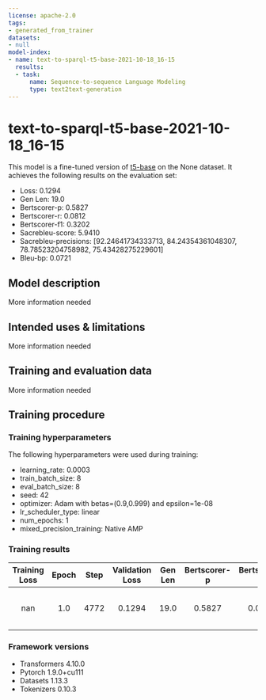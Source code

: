 ```yaml
---
license: apache-2.0
tags:
- generated_from_trainer
datasets:
- null
model-index:
- name: text-to-sparql-t5-base-2021-10-18_16-15
  results:
  - task:
      name: Sequence-to-sequence Language Modeling
      type: text2text-generation
---
```


<!-- This model card has been generated automatically according to the information the Trainer had access to. You
should probably proofread and complete it, then remove this comment. -->

# text-to-sparql-t5-base-2021-10-18_16-15

This model is a fine-tuned version of [t5-base](https://huggingface.co/t5-base) on the None dataset.
It achieves the following results on the evaluation set:
- Loss: 0.1294
- Gen Len: 19.0
- Bertscorer-p: 0.5827
- Bertscorer-r: 0.0812
- Bertscorer-f1: 0.3202
- Sacrebleu-score: 5.9410
- Sacrebleu-precisions: [92.24641734333713, 84.24354361048307, 78.78523204758982, 75.43428275229601]
- Bleu-bp: 0.0721

## Model description

More information needed

## Intended uses & limitations

More information needed

## Training and evaluation data

More information needed

## Training procedure

### Training hyperparameters

The following hyperparameters were used during training:
- learning_rate: 0.0003
- train_batch_size: 8
- eval_batch_size: 8
- seed: 42
- optimizer: Adam with betas=(0.9,0.999) and epsilon=1e-08
- lr_scheduler_type: linear
- num_epochs: 1
- mixed_precision_training: Native AMP

### Training results

| Training Loss | Epoch | Step | Validation Loss | Gen Len | Bertscorer-p | Bertscorer-r | Bertscorer-f1 | Sacrebleu-score | Sacrebleu-precisions                                                         | Bleu-bp |
|:-------------:|:-----:|:----:|:---------------:|:-------:|:------------:|:------------:|:-------------:|:---------------:|:----------------------------------------------------------------------------:|:-------:|
| nan           | 1.0   | 4772 | 0.1294          | 19.0    | 0.5827       | 0.0812       | 0.3202        | 5.9410          | [92.24641734333713, 84.24354361048307, 78.78523204758982, 75.43428275229601] | 0.0721  |


### Framework versions

- Transformers 4.10.0
- Pytorch 1.9.0+cu111
- Datasets 1.13.3
- Tokenizers 0.10.3
